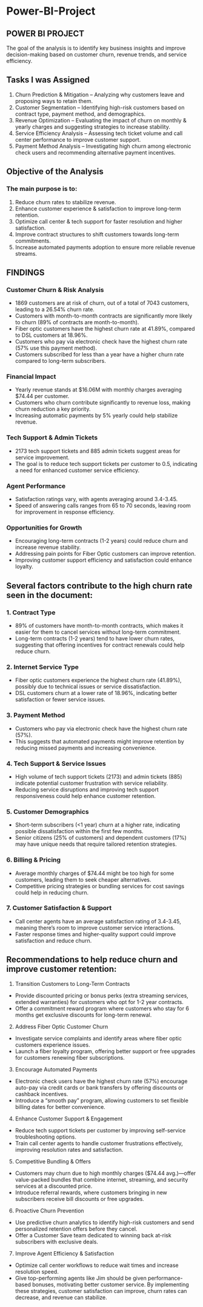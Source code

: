 # Power-BI-Project

## POWER BI PROJECT

The goal of the analysis is to identify key business insights and improve decision-making based on customer churn, revenue trends, and service efficiency.

## Tasks I was Assigned

1. Churn Prediction & Mitigation – Analyzing why customers leave and proposing ways to retain them.
2. Customer Segmentation – Identifying high-risk customers based on contract type, payment method, and demographics.
3. Revenue Optimization – Evaluating the impact of churn on monthly & yearly charges and suggesting strategies to increase stability.
4. Service Efficiency Analysis – Assessing tech ticket volume and call center performance to improve customer support.
5. Payment Method Analysis – Investigating high churn among electronic check users and recommending alternative payment incentives.

## Objective of the Analysis
### The main purpose is to:

1.	Reduce churn rates to stabilize revenue.
2.	Enhance customer experience & satisfaction to improve long-term retention.
3.	Optimize call center & tech support for faster resolution and higher satisfaction.
4.	Improve contract structures to shift customers towards long-term commitments.
5.	Increase automated payments adoption to ensure more reliable revenue streams.

## FINDINGS
### Customer Churn & Risk Analysis

- 1869 customers are at risk of churn, out of a total of 7043 customers, leading to a 26.54% churn rate.
- Customers with month-to-month contracts are significantly more likely to churn (89% of contracts are month-to-month).
- Fiber optic customers have the highest churn rate at 41.89%, compared to DSL customers at 18.96%.
- Customers who pay via electronic check have the highest churn rate (57% use this payment method).
- Customers subscribed for less than a year have a higher churn rate compared to long-term subscribers.

### Financial Impact
- Yearly revenue stands at $16.06M with monthly charges averaging $74.44 per customer.
- Customers who churn contribute significantly to revenue loss, making churn reduction a key priority.
- Increasing automatic payments by 5% yearly could help stabilize revenue.

### Tech Support & Admin Tickets
- 2173 tech support tickets and 885 admin tickets suggest areas for service improvement.
- The goal is to reduce tech support tickets per customer to 0.5, indicating a need for enhanced customer service efficiency.

### Agent Performance
- Satisfaction ratings vary, with agents averaging around 3.4-3.45.
- Speed of answering calls ranges from 65 to 70 seconds, leaving room for improvement in response efficiency.

### Opportunities for Growth
- Encouraging long-term contracts (1-2 years) could reduce churn and increase revenue stability.
- Addressing pain points for Fiber Optic customers can improve retention.
- Improving customer support efficiency and satisfaction could enhance loyalty.

## Several factors contribute to the high churn rate seen in the document:
### 1. Contract Type
- 89% of customers have month-to-month contracts, which makes it easier for them to cancel services without long-term commitment.
- Long-term contracts (1-2 years) tend to have lower churn rates, suggesting that offering incentives for contract renewals could help reduce churn.
### 2. Internet Service Type
- Fiber optic customers experience the highest churn rate (41.89%), possibly due to technical issues or service dissatisfaction.
- DSL customers churn at a lower rate of 18.96%, indicating better satisfaction or fewer service issues.
### 3. Payment Method
- Customers who pay via electronic check have the highest churn rate (57%).
- This suggests that automated payments might improve retention by reducing missed payments and increasing convenience.
### 4. Tech Support & Service Issues
- High volume of tech support tickets (2173) and admin tickets (885) indicate potential customer frustration with service reliability.
- Reducing service disruptions and improving tech support responsiveness could help enhance customer retention.
### 5. Customer Demographics
- Short-term subscribers (<1 year) churn at a higher rate, indicating possible dissatisfaction within the first few months.
- Senior citizens (25% of customers) and dependent customers (17%) may have unique needs that require tailored retention strategies.
### 6. Billing & Pricing
- Average monthly charges of $74.44 might be too high for some customers, leading them to seek cheaper alternatives.
- Competitive pricing strategies or bundling services for cost savings could help in reducing churn.
### 7. Customer Satisfaction & Support
- Call center agents have an average satisfaction rating of 3.4-3.45, meaning there’s room to improve customer service interactions.
- Faster response times and higher-quality support could improve satisfaction and reduce churn.

## Recommendations to help reduce churn and improve customer retention:
 1. Transition Customers to Long-Term Contracts
-	Provide discounted pricing or bonus perks (extra streaming services, extended warranties) for customers who opt for 1-2 year contracts.
-	Offer a commitment reward program where customers who stay for 6 months get exclusive discounts for long-term renewal.
 2. Address Fiber Optic Customer Churn
-	Investigate service complaints and identify areas where fiber optic customers experience issues.
-	Launch a fiber loyalty program, offering better support or free upgrades for customers renewing fiber subscriptions.
 3. Encourage Automated Payments
-	Electronic check users have the highest churn rate (57%) encourage auto-pay via credit cards or bank transfers by offering discounts or cashback incentives.
-	Introduce a “smooth pay” program, allowing customers to set flexible billing dates for better convenience.
 4. Enhance Customer Support & Engagement
-	Reduce tech support tickets per customer by improving self-service troubleshooting options.
-	Train call center agents to handle customer frustrations effectively, improving resolution rates and satisfaction.
 5. Competitive Bundling & Offers
-	Customers may churn due to high monthly charges ($74.44 avg.)—offer value-packed bundles that combine internet, streaming, and security services at a discounted price.
-	Introduce referral rewards, where customers bringing in new subscribers receive bill discounts or free upgrades.
 6. Proactive Churn Prevention
-	Use predictive churn analytics to identify high-risk customers and send personalized retention offers before they cancel.
-	Offer a Customer Save team dedicated to winning back at-risk subscribers with exclusive deals.
 7. Improve Agent Efficiency & Satisfaction
-	Optimize call center workflows to reduce wait times and increase resolution speed.
-	Give top-performing agents like Jim should be given performance-based bonuses, motivating better customer service.
By implementing these strategies, customer satisfaction can improve, churn rates can decrease, and revenue can stabilize. 

